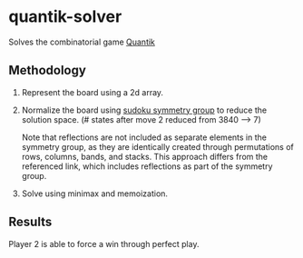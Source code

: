 # quantik-solver

Solves the combinatorial game [Quantik](https://boardgamegeek.com/boardgame/286295/quantik)

## Methodology

1. Represent the board using a 2d array.
2. Normalize the board using
   [sudoku symmetry group](https://pi.math.cornell.edu/~mec/Summer2009/Mahmood/Symmetry.html)
   to reduce the solution space. (# states after move 2 reduced from 3840 --> 7)

   Note that reflections are not included
   as separate elements in the symmetry group,
   as they are identically created through
   permutations of rows, columns, bands, and stacks.
   This approach differs from the referenced link,
   which includes reflections as part of the symmetry group.

3. Solve using minimax and memoization.

## Results
Player 2 is able to force a win through perfect play.
